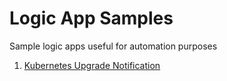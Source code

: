 # Logic App Samples

Sample logic apps useful for automation purposes

1. [Kubernetes Upgrade Notification](./kubernetes-notification-template/)